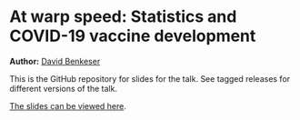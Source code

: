 # At warp speed: Statistics and COVID-19 vaccine development

**Author:** [David Benkeser](https://www.sph.emory.edu/faculty/profile/#!dbenkes)

This is the GitHub repository for slides for the talk. See tagged releases for different versions of the talk. 

[The slides can be viewed here](https://benkeser.github.io/warpspeedstats). 